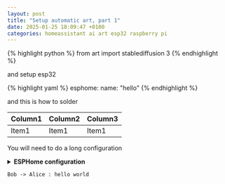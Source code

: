 ```yaml
---
layout: post
title: "Setup automatic art, part 1"
date: 2025-01-25 18:09:47 +0100
categories: homeassistant ai art esp32 raspberry pi
---
```

<!-- published: false -->


{% highlight python %}
from art import stablediffusion 3
{% endhighlight %}

and setup esp32

{% highlight yaml %}
esphome:
    name: "hello"
{% endhighlight %}

and this is how to solder

| Column1 | Column2 | Column3 |
| ------------- | -------------- | -------------- |
| Item1 | Item1 | Item1 |

You will need to do a long configuration 


<details>
<summary><b>ESPHome configuration</b></summary>

{% highlight yaml %}

esphome:
  name: prettyprettyesp
  platformio_options:
    build_flags: "-DBOARD_HAS_PSRAM"

esp32:
  board: esp32dev # dfrobot_firebeetle2_esp32e
  framework:
    type: arduino
    version: latest

logger:
  level: VERY_VERBOSE

wifi:
  ssid: !secret wifi_ssid
  password: !secret wifi_password
  on_connect:
    - logger.log: "Connected to wifi"
    - component.update: my_image

http_request:
  id: fetch_image_request
  timeout: 5s
  useragent: esphome/example_device
  verify_ssl: false

online_image:
  - url: http://192.168.1.24:8080/queue.png
    id: my_image
    format: png
    type: BINARY
    on_download_finished:
      then:
        - component.update: my_display
        - logger.log: "Downloaded image"
    on_error:
      then:
        - logger.log: "Error downloading image"

spi:
  clk_pin: GPIO18
  mosi_pin: GPIO23

display:
  - platform: waveshare_epaper
    id: my_display

    cs_pin: 21
    dc_pin: 13
    busy_pin: 34
    reset_pin: 14
    model: 13.3in-k

    reset_duration: 200ms
    update_interval: never
    lambda: |-
      it.image(0, 0, id(my_image), Color::BLACK, Color::WHITE);
      ESP_LOGD("display", "Image displayed successfully");
{% endhighlight %}

</details>


```plantuml!
Bob -> Alice : hello world
```

